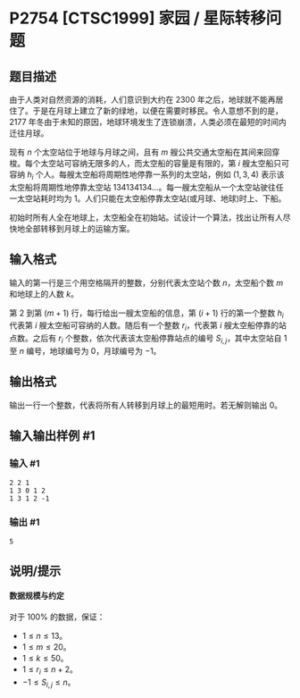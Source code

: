# P2754 [CTSC1999] 家园 / 星际转移问题

## 题目描述

由于人类对自然资源的消耗，人们意识到大约在 2300 年之后，地球就不能再居住了。于是在月球上建立了新的绿地，以便在需要时移民。令人意想不到的是，2177 年冬由于未知的原因，地球环境发生了连锁崩溃，人类必须在最短的时间内迁往月球。

现有 $n$ 个太空站位于地球与月球之间，且有 $m$ 艘公共交通太空船在其间来回穿梭。每个太空站可容纳无限多的人，而太空船的容量是有限的，第 $i$ 艘太空船只可容纳  $h_i$ 个人。每艘太空船将周期性地停靠一系列的太空站，例如 $(1,3,4)$ 表示该太空船将周期性地停靠太空站 $134134134\dots$。每一艘太空船从一个太空站驶往任一太空站耗时均为 $1$。人们只能在太空船停靠太空站(或月球、地球)时上、下船。

初始时所有人全在地球上，太空船全在初始站。试设计一个算法，找出让所有人尽快地全部转移到月球上的运输方案。

## 输入格式

输入的第一行是三个用空格隔开的整数，分别代表太空站个数 $n$，太空船个数 $m$ 和地球上的人数 $k$。

第 $2$ 到第 $(m + 1)$ 行，每行给出一艘太空船的信息，第 $(i + 1)$ 行的第一个整数 $h_i$ 代表第 $i$ 艘太空船可容纳的人数。随后有一个整数 $r_i$，代表第 $i$ 艘太空船停靠的站点数。之后有 $r_i$ 个整数，依次代表该太空船停靠站点的编号 $S_{i, j}$，其中太空站自 $1$ 至 $n$ 编号，地球编号为 $0$，月球编号为 $-1$。

## 输出格式

输出一行一个整数，代表将所有人转移到月球上的最短用时。若无解则输出 $0$。

## 输入输出样例 #1

### 输入 #1

```
2 2 1
1 3 0 1 2
1 3 1 2 -1
```

### 输出 #1

```
5
```

## 说明/提示

#### 数据规模与约定

对于 $100\%$ 的数据，保证：

- $1 \leq n \leq 13$。
- $1 \leq m \leq 20$。
- $1 \leq k \leq 50$。
- $1 \leq r_i \leq n + 2$。
- $-1 \leq S_{i, j}\leq n$。